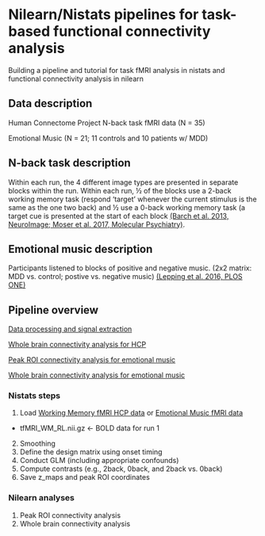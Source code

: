 # Nilearn/Nistats pipelines for task-based functional connectivity analysis
Building a pipeline and tutorial for task fMRI analysis in nistats and functional connectivity analysis in nilearn 

## Data description
Human Connectome Project N-back task fMRI data (N = 35)

Emotional Music (N = 21; 11 controls and 10 patients w/ MDD)

## N-back task description
Within each run, the 4 different image types are presented in separate blocks within the run. Within each run, ½ of the blocks use a 2-back working memory task (respond ‘target’ whenever the current stimulus is the same as the one two back) and ½ use a 0-back working memory task (a target cue is presented at the start of each block [(Barch et al. 2013, NeuroImage](https://www.sciencedirect.com/science/article/pii/S1053811913005351)[; Moser et al. 2017, Molecular Psychiatry)](https://www.nature.com/articles/mp2017247).

## Emotional music description
Participants listened to blocks of positive and negative music. (2x2 matrix: MDD vs. control; postive vs. negative music) [(Lepping et al. 2016, PLOS ONE)](https://www.ncbi.nlm.nih.gov/pmc/articles/PMC4902194/pdf/pone.0156859.pdf)

## Pipeline overview
[Data processing and signal extraction](https://github.com/kfinc/nilearn_task_networks/blob/master/nistats_HCP_pipeline_activations.ipynb)

[Whole brain connectivity analysis for HCP](https://github.com/kfinc/nilearn_task_networks/blob/master/nilearn_HCP_pipeline_power.ipynb)

[Peak ROI connectivity analysis for emotional music](https://github.com/kfinc/nilearn_task_networks/blob/master/nistats_task_activation_demo_music_comb_groups.ipynb)

[Whole brain connectivity analysis for emotional music](https://github.com/kfinc/nilearn_task_networks/blob/master/nilearn_musictask_powerparcellation.ipynb)

### Nistats steps
1. Load [Working Memory fMRI HCP data](https://db.humanconnectome.org/) or [Emotional Music fMRI data](https://openneuro.org/datasets/ds000171)
  * tfMRI_WM_RL.nii.gz <- BOLD data for run 1
2. Smoothing
3. Define the design matrix using onset timing
4. Conduct GLM (including appropriate confounds)
5. Compute contrasts (e.g., 2back, 0back, and 2back vs. 0back)
6. Save z_maps and peak ROI coordinates 

### Nilearn analyses
1. Peak ROI connectivity analysis
2. Whole brain connectivity analysis


